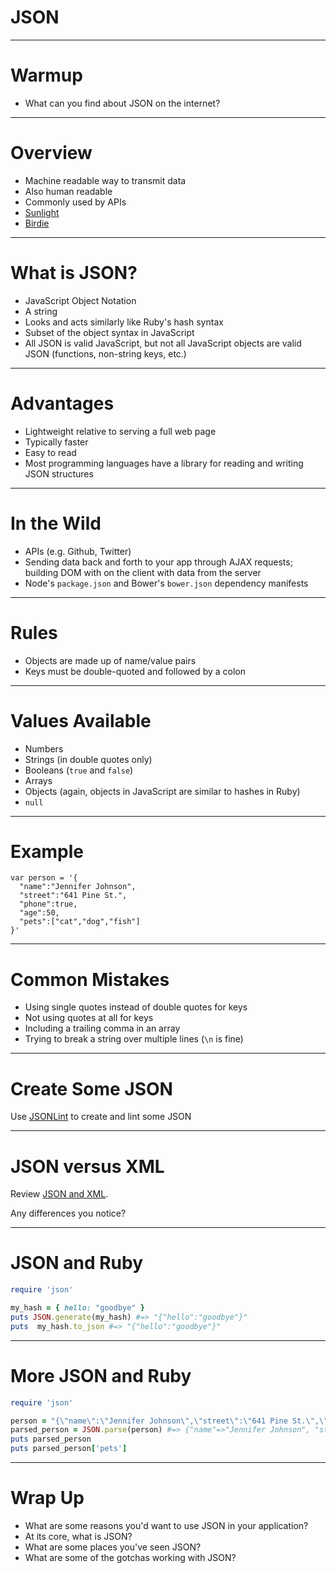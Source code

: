 # JSON

---

# Warmup

* What can you find about JSON on the internet?

---

# Overview

* Machine readable way to transmit data
* Also human readable
* Commonly used by APIs
* [Sunlight](http://congress.api.sunlightfoundation.com/legislators/locate?zip=80229&apikey=e179a6973728c4dd3fb1204283aaccb5)
* [Birdie](https://birdeck-api.herokuapp.com/)

---

# What is JSON?

* JavaScript Object Notation
* A string
* Looks and acts similarly like Ruby's hash syntax
* Subset of the object syntax in JavaScript
* All JSON is valid JavaScript, but not all JavaScript objects are valid JSON (functions, non-string keys, etc.)

---

# Advantages

* Lightweight relative to serving a full web page
* Typically faster
* Easy to read
* Most programming languages have a library for reading and writing JSON structures

---

# In the Wild

* APIs (e.g. Github, Twitter)
* Sending data back and forth to your app through AJAX requests; building DOM with on the client with data from the server
* Node's `package.json` and Bower's `bower.json` dependency manifests

---

# Rules

* Objects are made up of name/value pairs
* Keys must be double-quoted and followed by a colon

---

# Values Available

* Numbers
* Strings (in double quotes only)
* Booleans (`true` and `false`)
* Arrays
* Objects (again, objects in JavaScript are similar to hashes in Ruby)
* `null`

---

# Example

```
var person = '{
  "name":"Jennifer Johnson",
  "street":"641 Pine St.",
  "phone":true,
  "age":50,
  "pets":["cat","dog","fish"]
}'
```

---

# Common Mistakes

* Using single quotes instead of double quotes for keys
* Not using quotes at all for keys
* Including a trailing comma in an array
* Trying to break a string over multiple lines (`\n` is fine)

---

# Create Some JSON

Use [JSONLint](http://jsonlint.com/) to create and lint some JSON

---

# JSON versus XML

Review [JSON and XML](https://gist.github.com/stevekinney/210a7fb9c9b3c0be2e53).

Any differences you notice?

---

# JSON and Ruby

```rb
require 'json'

my_hash = { hello: "goodbye" }
puts JSON.generate(my_hash) #=> "{"hello":"goodbye"}"
puts  my_hash.to_json #=> "{"hello":"goodbye"}"
```

---

# More JSON and Ruby

```rb
require 'json'

person = "{\"name\":\"Jennifer Johnson\",\"street\":\"641 Pine St.\",\"phone\":true,\"age\":50,\"pets\":[\"cat\",\"dog\",\"fish\"]}"
parsed_person = JSON.parse(person) #=> {"name"=>"Jennifer Johnson", "street"=>"641 Pine St.", "phone"=>true, "age"=>50, "pets"=>["cat", "dog", "fish"]}
puts parsed_person
puts parsed_person['pets']
```

---

# Wrap Up

* What are some reasons you'd want to use JSON in your application?
* At its core, what is JSON?
* What are some places you've seen JSON?
* What are some of the gotchas working with JSON?
